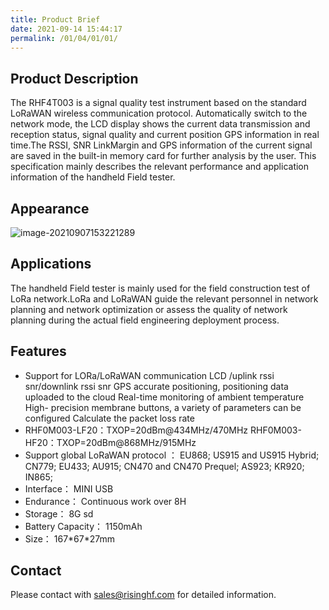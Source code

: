 ```yaml
---
title: Product Brief
date: 2021-09-14 15:44:17
permalink: /01/04/01/01/
---
```

## Product Description

The RHF4T003 is a signal quality test instrument based on the standard LoRaWAN wireless communication protocol. Automatically switch to the network mode, the LCD display shows the current data transmission and reception status, signal quality and current position GPS information in real time.The RSSI, SNR LinkMargin and GPS information of the current signal are saved in the built-in memory card for further analysis by the user. This specification mainly describes the relevant performance and application information of the handheld Field tester.  

## Appearance

![image-20210907153221289](https://risinghf-wiki.oss-cn-shenzhen.aliyuncs.com/upload/img/31f4cf9fcd757e50090be94c44cd04fa.png)

## Applications

The handheld Field tester is mainly used for the field construction test of LoRa network.LoRa and LoRaWAN guide the relevant personnel in network planning and network optimization or assess the quality of network planning during the actual field engineering deployment process.  

## Features

- Support for LORa/LoRaWAN communication LCD /uplink rssi snr/downlink rssi snr GPS accurate positioning, positioning data uploaded to the cloud Real-time monitoring of ambient temperature High- precision membrane buttons, a variety of parameters can be configured Calculate the packet loss rate  
- RHF0M003-LF20：TXOP=20dBm@434MHz/470MHz
  RHF0M003-HF20：TXOP=20dBm@868MHz/915MHz  
- Support global LoRaWAN protocol  ：
  EU868;
  US915 and US915 Hybrid;
  CN779;
  EU433;
  AU915;
  CN470 and CN470 Prequel;
  AS923;
  KR920;
  IN865;  
- Interface： MINI USB  
- Endurance： Continuous work over 8H  
- Storage： 8G sd  
- Battery Capacity： 1150mAh  
- Size： 167\*67\*27mm

## Contact

Please contact with sales@risinghf.com for detailed information.








